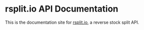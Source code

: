 # rsplit.io API Documentation

This is the documentation site for [rsplit.io](https://rsplit.io), a reverse stock split API. 
